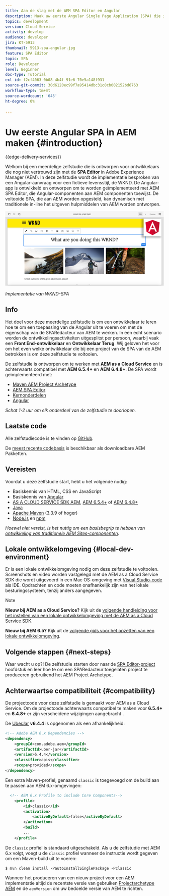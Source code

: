 ```yaml
---
title: Aan de slag met de AEM SPA Editor en Angular
description: Maak uw eerste Angular Single Page Application (SPA) die in Adobe Experience Manager kan worden bewerkt, AEM met de WKND-SPA.
topics: development
version: Cloud Service
activity: develop
audience: developer
jira: KT-5913
thumbnail: 5913-spa-angular.jpg
feature: SPA Editor
topic: SPA
role: Developer
level: Beginner
doc-type: Tutorial
exl-id: f2cf4063-0b08-4b4f-91e6-70e5a148f931
source-git-commit: 30d6120ec99f7a95414dbc31c0cb002152bd6763
workflow-type: tm+mt
source-wordcount: '645'
ht-degree: 0%

---
```


# Uw eerste Angular SPA in AEM maken {#introduction}

{{edge-delivery-services}}

Welkom bij een meerdelige zelfstudie die is ontworpen voor ontwikkelaars die nog niet vertrouwd zijn met de **SPA Editor** in Adobe Experience Manager (AEM). In deze zelfstudie wordt de implementatie besproken van een Angular-aanvraag voor een fictieve levensstijl, de WKND. De Angular-app is ontwikkeld en ontworpen om te worden geïmplementeerd met AEM SPA Editor, die Angular-componenten aan AEM componenten toewijst. De voltooide SPA, die aan AEM worden opgesteld, kan dynamisch met traditionele in-line het uitgeven hulpmiddelen van AEM worden ontworpen.

![Laatste SPA geïmplementeerd](assets/wknd-spa-implementation.png)

*Implementatie van WKND-SPA*

## Info

Het doel voor deze meerdelige zelfstudie is om een ontwikkelaar te leren hoe te om een toepassing van de Angular uit te voeren om met de eigenschap van de SPARedacteur van AEM te werken. In een echt scenario worden de ontwikkelingsactiviteiten uitgesplitst per persoon, waarbij vaak een **Front End-ontwikkelaar** en **Ontwikkelaar Terug**. Wij geloven het voor om het even welke ontwikkelaar die bij een project van de SPA van de AEM betrokken is om deze zelfstudie te voltooien.

De zelfstudie is ontworpen om te werken met **AEM as a Cloud Service** en is achterwaarts compatibel met **AEM 6.5.4+** en **AEM 6.4.8+**. De SPA wordt geïmplementeerd met:

* [Maven AEM Project Archetype](https://experienceleague.adobe.com/docs/experience-manager-core-components/using/developing/archetype/overview.html)
* [AEM SPA Editor](https://experienceleague.adobe.com/docs/experience-manager-65/developing/headless/spas/spa-walkthrough.html#content-editing-experience-with-spa)
* [Kernonderdelen](https://experienceleague.adobe.com/docs/experience-manager-core-components/using/introduction.html)
* [Angular](https://angular.io/)

*Schat 1-2 uur om elk onderdeel van de zelfstudie te doorlopen.*

## Laatste code

Alle zelfstudiecode is te vinden op [GitHub](https://github.com/adobe/aem-guides-wknd-spa).

De [meest recente codebasis](https://github.com/adobe/aem-guides-wknd-spa/releases) is beschikbaar als downloadbare AEM Pakketten.

## Vereisten

Voordat u deze zelfstudie start, hebt u het volgende nodig:

* Basiskennis van HTML, CSS en JavaScript
* Basiskennis van [Angular](https://angular.io/)
* [AS A CLOUD SERVICE SDK AEM](https://experienceleague.adobe.com/docs/experience-manager-learn/cloud-service/local-development-environment-set-up/aem-runtime.html#download-the-aem-as-a-cloud-service-sdk), [AEM 6.5.4+](https://helpx.adobe.com/experience-manager/aem-releases-updates.html#65) of [AEM 6.4.8+](https://helpx.adobe.com/experience-manager/aem-releases-updates.html#64)
* [Java](https://downloads.experiencecloud.adobe.com/content/software-distribution/en/general.html)
* [Apache Maven](https://maven.apache.org/) (3.3.9 of hoger)
* [Node.js](https://nodejs.org/en/) en [npm](https://www.npmjs.com/)

*Hoewel niet vereist, is het nuttig om een basisbegrip te hebben van [ontwikkeling van traditionele AEM Sites-componenten](https://experienceleague.adobe.com/docs/experience-manager-learn/getting-started-wknd-tutorial-develop/overview.html).*

## Lokale ontwikkelomgeving {#local-dev-environment}

Er is een lokale ontwikkelomgeving nodig om deze zelfstudie te voltooien. Screenshots en video worden vastgelegd met de AEM as a Cloud Service SDK die wordt uitgevoerd in een Mac OS-omgeving met [Visual Studio-code](https://code.visualstudio.com/) als IDE. Opdrachten en code moeten onafhankelijk zijn van het lokale besturingssysteem, tenzij anders aangegeven.

>[!NOTE]
>
> **Nieuw bij AEM as a Cloud Service?** Kijk uit de [volgende handleiding voor het instellen van een lokale ontwikkelomgeving met de AEM as a Cloud Service SDK](https://experienceleague.adobe.com/docs/experience-manager-learn/cloud-service/local-development-environment-set-up/overview.html).
>
> **Nieuw bij AEM 6.5?** Kijk uit de [volgende gids voor het opzetten van een lokale ontwikkelomgeving](https://experienceleague.adobe.com/docs/experience-manager-learn/foundation/development/set-up-a-local-aem-development-environment.html).

## Volgende stappen {#next-steps}

Waar wacht u op?! De zelfstudie starten door naar de [SPA Editor-project](create-project.md) hoofdstuk en leer hoe te om een SPARedacteur toegelaten project te produceren gebruikend het AEM Project Archetype.

## Achterwaartse compatibiliteit {#compatibility}

De projectcode voor deze zelfstudie is gemaakt voor AEM as a Cloud Service. Om de projectcode achterwaarts compatibel te maken voor **6.5.4+** en **6.4.8+** er zijn verscheidene wijzigingen aangebracht .

De [UberJar](https://experienceleague.adobe.com/docs/experience-manager-65/developing/devtools/ht-projects-maven.html#what-is-the-uberjar) **v6.4.4** is opgenomen als een afhankelijkheid:

```xml
<!-- Adobe AEM 6.x Dependencies -->
<dependency>
    <groupId>com.adobe.aem</groupId>
    <artifactId>uber-jar</artifactId>
    <version>6.4.4</version>
    <classifier>apis</classifier>
    <scope>provided</scope>
</dependency>
```

Een extra Maven-profiel, genaamd `classic` is toegevoegd om de build aan te passen aan AEM 6.x-omgevingen:

```xml
  <!-- AEM 6.x Profile to include Core Components-->
    <profile>
        <id>classic</id>
        <activation>
            <activeByDefault>false</activeByDefault>
        </activation>
        <build>
        ...
    </profile>
```

De `classic` profiel is standaard uitgeschakeld. Als u de zelfstudie met AEM 6.x volgt, voegt u de `classic` profiel wanneer de instructie wordt gegeven om een Maven-build uit te voeren:

```shell
$ mvn clean install -PautoInstallSinglePackage -Pclassic
```

Wanneer het produceren van een nieuw project voor een AEM implementatie altijd de recentste versie van gebruiken [Projectarchetype AEM](https://github.com/adobe/aem-project-archetype) en de `aemVersion` om uw bedoelde versie van AEM te richten.
